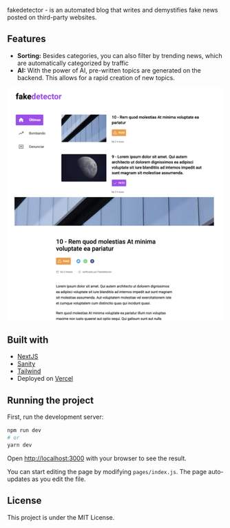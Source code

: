 fakedetector - is an automated blog that writes and demystifies fake news posted on third-party websites.

## Features

- **Sorting:** Besides categories, you can also filter by trending news, which are automatically categorized by traffic
- **AI:** With the power of AI, pre-written topics are generated on the backend. This allows for a rapid creation of new topics.

![user view](https://github.com/vitorhw/nextjs-portfolio/blob/main/public/projects/fakedetector/screenshot1.png?raw=true)
![user view](https://github.com/vitorhw/nextjs-portfolio/blob/main/public/projects/fakedetector/screenshot2.png?raw=true)

## Built with

- [NextJS](https://nextjs.org/)
- [Sanity](https://www.sanity.io/)
- [Tailwind](https://tailwindcss.com/)
- Deployed on [Vercel](https://vercel.com/)

## Running the project

First, run the development server:

```bash
npm run dev
# or
yarn dev
```

Open [http://localhost:3000](http://localhost:3000) with your browser to see the result.

You can start editing the page by modifying `pages/index.js`. The page auto-updates as you edit the file.

## License

This project is under the MIT License.
